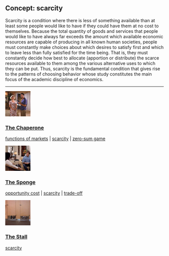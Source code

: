 ## Concept: scarcity

Scarcity is a condition where there is less of something available than at least some people would like to have if they could have them at no cost to themselves. Because the total quantity of goods and services that people would like to have always far exceeds the amount which available economic resources are capable of producing in all known human societies, people must constantly make choices about which desires to satisfy first and which to leave less than fully satisfied for the time being. That is, they must constantly decide how best to allocate (apportion or distribute) the scarce resources available to them among the various alternative uses to which they can be put. Thus, scarcity is the fundamental condition that gives rise to the patterns of choosing behavior whose study constitutes the main focus of the academic discipline of economics.

<hr>
<div class="clip-listing">
<img src="media/icons/chaperone.jpg" alt="The Chaperone icon">

### [The Chaperone](../../clip/55/)

[functions of markets](/concept/functions-of-markets/) | [scarcity](/concept/scarcity/) | [zero-sum game](/concept/zero-sum-game/)
</div>

<div class="clip-listing">
<img src="media/icons/sponge_clip1.jpg" alt="The Sponge icon">

### [The Sponge](../../clip/68/)

[opportunity cost](/concept/opportunity-cost/) | [scarcity](/concept/scarcity/) | [trade-off](/concept/trade-off/)
</div>

<div class="clip-listing">
<img src="media/icons/stall.jpg" alt="The Stall icon">

### [The Stall](../../clip/47/)

[scarcity](/concept/scarcity/)
</div>

